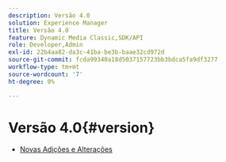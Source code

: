 ```yaml
---
description: Versão 4.0
solution: Experience Manager
title: Versão 4.0
feature: Dynamic Media Classic,SDK/API
role: Developer,Admin
exl-id: 22b4aa82-da3c-41ba-be3b-baae32cd972d
source-git-commit: fcda99340a18d5037157723bb3bdca5fa9df3277
workflow-type: tm+mt
source-wordcount: '7'
ht-degree: 0%

---
```


# Versão 4.0{#version}

* [Novas Adições e Alterações](r-4-0-new.md)
